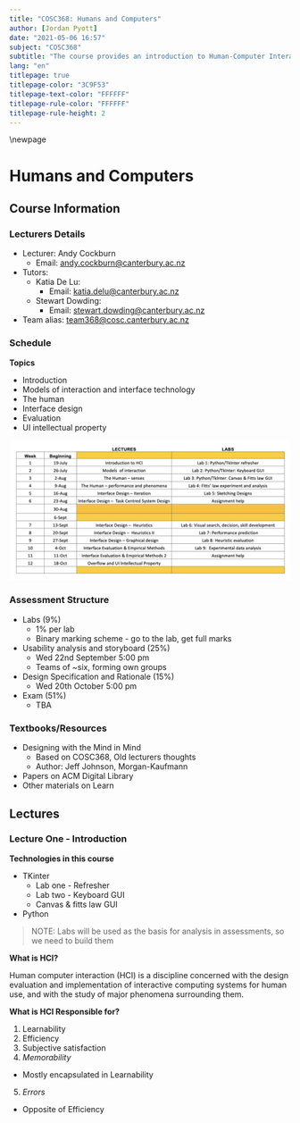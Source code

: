 ```yaml
---
title: "COSC368: Humans and Computers"
author: [Jordan Pyott]
date: "2021-05-06 16:57"
subject: "COSC368"
subtitle: "The course provides an introduction to Human-Computer Interaction (HCI). HCI is concerned with understanding, designing, implementing and evaluating user-interfaces so that they better support users in carrying out their tasks. On completing the course you will have knowledge of the theoretical foundations of designing for interaction between humans and computers. You will also have practical experience in implementing and evaluating graphical user interfaces."
lang: "en"
titlepage: true
titlepage-color: "3C9F53"
titlepage-text-color: "FFFFFF"
titlepage-rule-color: "FFFFFF"
titlepage-rule-height: 2
---
```


\newpage

# Humans and Computers

## Course Information

### Lecturers Details

- Lecturer: Andy Cockburn 
  * Email: andy.cockburn@canterbury.ac.nz
- Tutors: 
  * Katia De Lu: 
    + Email: katia.delu@canterbury.ac.nz
  * Stewart Dowding: 
    + Email: stewart.dowding@canterbury.ac.nz
- Team alias: team368@cosc.canterbury.ac.nz

### Schedule

**Topics**

- Introduction
- Models of interaction and interface technology
- The human
- Interface design
- Evaluation
- UI intellectual property

![Course Schedule](./Diagrams/schedule.png)

### Assessment Structure

- Labs (9%)
  * 1% per lab
  * Binary marking scheme - go to the lab, get full marks
- Usability analysis and storyboard (25%)
  * Wed 22nd September 5:00 pm
  * Teams of ~six, forming own groups
- Design Specification and Rationale (15%)
  * Wed 20th October 5:00 pm
- Exam (51%)
  * TBA

### Textbooks/Resources

- Designing with the Mind in Mind 
  * Based on COSC368, Old lecturers thoughts
  * Author: Jeff Johnson, Morgan-Kaufmann
- Papers on ACM Digital Library
- Other materials on Learn

## Lectures

### Lecture One - Introduction

**Technologies in this course**

- TKinter
  * Lab one - Refresher
  * Lab two - Keyboard GUI
  * Canvas & fitts law GUI
- Python

> NOTE: Labs will be used as the basis for analysis in assessments, so we need to build them

**What is HCI?**

Human computer interaction (HCI) is a discipline concerned with the design evaluation and implementation of interactive computing systems for human
use, and with the study of major phenomena surrounding them.

**What is HCI Responsible for?**

1. Learnability
2. Efficiency
3. Subjective satisfaction
4. *Memorability*
  * Mostly encapsulated in Learnability
5. *Errors*
  * Opposite of Efficiency
